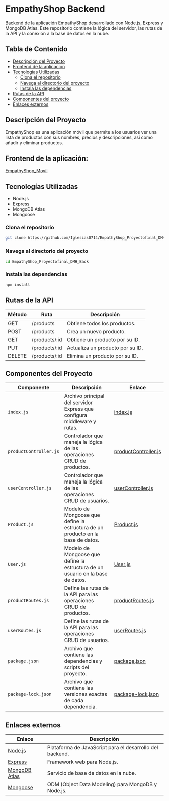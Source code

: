 # EmpathyShop Backend

Backend de la aplicación EmpathyShop desarrollado con Node.js, Express y MongoDB Atlas. Este repositorio contiene la lógica del servidor, las rutas de la API y la conexión a la base de datos en la nube.

## Tabla de Contenido

- [Descripción del Proyecto](#descripción-del-proyecto)
- [Frontend de la aplicación](#Frontend-de-la-aplicación)
- [Tecnologías Utilizadas](#tecnologías-utilizadas)
  - [Clona el repositorio](#clona-el-repositorio)
  - [Navega al directorio del proyecto](#navega-al-directorio-del-proyecto)
  - [Instala las dependencias](#instala-las-dependencias)
- [Rutas de la API](#rutas-de-la-api)
- [Componentes del proyecto](#Componentes-del-proyecto)
- [Enlaces externos](#enlaces-externos)

## Descripción del Proyecto

EmpathyShop es una aplicación móvil que permite a los usuarios ver una lista de productos con sus nombres, precios y descripciones, así como añadir y eliminar productos.

## Frontend de la aplicación:

 [EmpathyShop_Movil](https://github.com/Iglesias0714/EmpathyShop_Movil)


## Tecnologías Utilizadas

- Node.js
- Express
- MongoDB Atlas
- Mongoose

### Clona el repositorio
```bash
git clone https://github.com/Iglesias0714/EmpathyShop_Proyectofinal_DMH_Back
```
### Navega al directorio del proyecto
```bash
cd EmpathyShop_Proyectofinal_DMH_Back
```
### Instala las dependencias
```bash
npm install
```

## Rutas de la API

| Método | Ruta          | Descripción                        |
|--------|---------------|------------------------------------|
| GET    | /products     | Obtiene todos los productos.       |
| POST   | /products     | Crea un nuevo producto.            |
| GET    | /products/:id | Obtiene un producto por su ID.     |
| PUT    | /products/:id | Actualiza un producto por su ID.   |
| DELETE | /products/:id | Elimina un producto por su ID.     |

## Componentes del Proyecto

| Componente              | Descripción                                                   | Enlace                                      |
|-------------------------|---------------------------------------------------------------|---------------------------------------------|
| `index.js`              | Archivo principal del servidor Express que configura middleware y rutas. | [index.js](./index.js)                      |
| `productController.js` | Controlador que maneja la lógica de las operaciones CRUD de productos. | [productController.js](./controllers/productController.js) |
| `userController.js`    | Controlador que maneja la lógica de las operaciones CRUD de usuarios. | [userController.js](./controllers/userController.js)       |
| `Product.js`     | Modelo de Mongoose que define la estructura de un producto en la base de datos. | [Product.js](./models/Product.js)           |
| `User.js`        | Modelo de Mongoose que define la estructura de un usuario en la base de datos. | [User.js](./models/User.js)                 |
| `productRoutes.js` | Define las rutas de la API para las operaciones CRUD de productos. | [productRoutes.js](./routes/productRoutes.js) |
| `userRoutes.js`  | Define las rutas de la API para las operaciones CRUD de usuarios. | [userRoutes.js](./routes/userRoutes.js)     |
| `package.json`          | Archivo que contiene las dependencias y scripts del proyecto. | [package.json](./package.json)              |
| `package-lock.json`     | Archivo que contiene las versiones exactas de cada dependencia. | [package-lock.json](./package-lock.json)    |




## Enlaces externos

| Enlace          | Descripción                             |
|-----------------|-----------------------------------------|
| [Node.js](https://nodejs.org) | Plataforma de JavaScript para el desarrollo del backend. |
| [Express](https://expressjs.com) | Framework web para Node.js. |
| [MongoDB Atlas](https://www.mongodb.com/cloud/atlas) | Servicio de base de datos en la nube. |
| [Mongoose](https://mongoosejs.com) | ODM (Object Data Modeling) para MongoDB y Node.js. |



